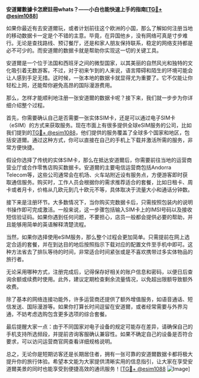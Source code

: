 **安道爾數據卡怎麽註冊whats？——小白也能快速上手的指南[[TG💪+ @esim1088](https://t.me/s/esim1088)]**

如果你最近有去安道爾玩，或者计划前往这个欧洲的小国，那么了解如何注册当地的移动数据卡一定是个不错的主意。毕竟，在异国他乡，没有网络可真是寸步难行。无论是查找路线、预订餐厅，还是和家人朋友保持联系，稳定的网络支持都是必不可少的。而安道爾的数据卡就是帮助你实现这一切的关键工具。

安道爾是一个位于法国和西班牙之间的微型国家，以其美丽的自然风光和独特的文化吸引着无数游客。不过，对于初来乍到的人来说，语言障碍和陌生的环境可能会让人感到手足无措。这时候，一张本地的数据卡就显得尤为重要了。它不仅能让你轻松上网，还能帮你避免高昂的国际漫游费用。

那么，怎样才能顺利地注册一张安道爾的数据卡呢？接下来，我们就一步步为你详细介绍整个过程。

首先，你需要确认自己是否需要一张实体SIM卡，还是可以通过电子SIM卡（eSIM）的方式来获取服务。现在市面上有很多提供全球eSIM服务的公司，比如我们提到的[TG💪+ @esim1088](https://t.me/s/esim1088)，他们提供的服务覆盖了全球多个国家和地区，包括安道爾。通过这种方式，你可以直接在自己的手机上下载并激活所需的服务，非常方便快捷。

假设你选择了传统的实体SIM卡，那么在抵达安道爾后，你需要前往当地的运营商营业厅或合作零售店购买数据卡。安道爾的主要电信运营商包括Andorra Telecom等，这些公司通常会在机场、火车站附近设有服务点，方便游客即时获取通信服务。购买时，工作人员会根据你的需求推荐适合的套餐，比如日租卡、周卡或者月卡，价格从几欧元到几十欧元不等，具体取决于流量大小和通话分钟数。

接下来是注册环节。大多数情况下，当你购买完数据卡后，只需按照包装内的说明书操作即可完成激活。一般来说，这一步骤包括输入SIM卡上的IMSI号码以及接收短信验证码。如果你遇到任何问题，不要担心，店员一般都会提供必要的帮助，并且能够用简单的英语解释清楚流程。

当然，如果你选择使用eSIM服务，那么整个过程会更加简单。只需提前在网上选定合适的套餐，并在到达目的地后按照指示下载对应的配置文件至手机中即可。这种方法省去了排队等待的时间，非常适合时间紧张或是不喜欢携带过多实体物品的旅行者。

无论采用哪种方式，注册完成后，记得保存好相关的账户信息和密码，以便日后查询余额或续费时使用。此外，建议定期检查剩余流量情况，以免超出限额导致额外收费。

除了基本的网络连接功能外，许多运营商还提供了额外增值服务，如语音通话、短信发送、国际漫游等。如果你打算长时间逗留在安道爾，或者经常需要与外界沟通，不妨考虑选购包含更多选项的综合套餐。

最后提醒大家一点：由于不同国家对电子设备的规定可能存在差异，请确保自己的手机支持所选频段，并提前咨询客服确认兼容性。如果不确定自己的设备是否符合要求，可以访问运营商官网查看详细规格说明。

总之，无论你是短期访客还是长期居住者，拥有一张可靠的安道爾数据卡都将极大提升你的旅行体验。希望本文能为大家提供清晰实用的信息指引，让大家在享受安道爾美景的同时也能享受到便捷高效的通讯服务！[[TG💪+ @esim1088](https://t.me/s/esim1088) ![Image](https://i.postimg.cc/4NQfJmqS/Snipaste-2025-05-13-00-14-12.png)]